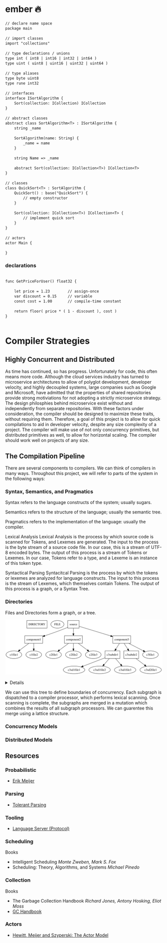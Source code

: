 # ember 🔥

```
// declare name space
package main

// import classes
import "collections"

// type declarations / unions
type int ( int8 | int16 | int32 | int64 )
type uint ( uint8 | uint16 | uint32 | uint64 )

// type aliases
type byte uint8
type rune int32

// interfaces
interface ISortAlgorithm {
    Sort(collection: ICollection) ICollection 
}

// abstract classes 
abstract class SortAlgorithm<T> : ISortAlgorithm {
    string _name

    SortAlgorithm(name: String) {
        _name = name
    }

    string Name => _name

    abstract Sort(collection: ICollection<T>) ICollection<T>
}

// classes
class QuickSort<T> : SortAlgorithm {
    QuickSort() : base("QuickSort") {
        // empty constructor
    } 

    Sort(collection: ICollection<T>) ICollection<T> {
        // implement quick sort
    }
}

// actors
actor Main {

}
```



### declarations

```

func GetPriceForUser() float32 {

    let price = 1.23        // assign-once 
    var discount = 0.15     // variable
    const cost = 1.00       // compile-time constant

    return floor( price * ( 1 - discount ), cost )
}


```

# Compiler Strategies

## Highly Concurrent and Distributed

As time has continued, so has progress. Unfortunately for code, this often means more code. Although the cloud services industry has turned to microservice architectures to allow of polyglot development, developer velocity, and highly decoupled systems, large companies such as Google and Microsoft, have admitted that the properties of shared repositories provide strong motiviations for not adopting a strictly microservice strategy. The design philosphies behind microservice exist without and independently from separate repositories. With these factors under consideration, the compiler should be designed to maximize these traits, without requiring them. Therefore, a goal of this project is to allow for quick compilations to aid in developer velocity, despite any size complexity of a project. The compiler will make use of not only concurrency primitives, but distributed primitives as well, to allow for horizontal scaling. The compiler should work well on projects of any size.

## The Compilation Pipeline

There are several components to compilers. We can think of compilers in many ways. Throughout this project, we will refer to parts of the system in the following ways:

### Syntax, Semantics, and Pragmatics

Syntax refers to the language constructs of the system; usually sugars.

Semantics refers to the structure of the language; usually the semantic tree. 

Pragmatics refers to the implementation of the language: usually the compiler.


Lexical Analysis
Lexical Analysis is the process by which source code is scanned for Tokens, and Lexemes are generated. The input to the process is the byte stream of a source code file. In our case, this is a stream of UTF-8 encoded bytes. The output of this process is a stream of Tokens or Lexemes. In our case, Tokens refer to a type, and a Lexeme is an instance of this token type.

Syntactical Parsing
Syntacitcal Parsing is the process by which the tokens or lexemes are analyzed for language constructs. The input to this process is the stream of Lexemes, which themselves contain Tokens. The output of this process is a graph, or a Syntax Tree.

### Directories

Files and Directories form a graph, or a tree. 


![File System Graph](docs/img/fsgraph.svg)
<details> 

digraph G { DIRECTORY [shape=box]; FILE; source [shape=box]; component1 [shape=box]; component2 [shape=box]; component3 [shape=box]; c3subdir1 [shape=box]; c3subdir2 [shape=box]; source -> component1; source -> component2; source -> component3; component1 -> c1file1; component1 -> c1file2; component2 -> c2file1; component2 -> c2file2; component2 -> c2file3; component3 -> c3file1; component3 -> c3subdir1; component3 -> c3subdir2; c3subdir1 -> c3sd1file1; c3subdir1 -> c3sd1file2; c3subdir1 -> c3sd1file3; c3subdir2 -> c3sd2file1; }
</details>

We can use this tree to define boundaries of concurrency. Each subgraph is dispatched to a compiler processor, which performs lexical scanning. Once scanning is complete, the subgraphs are merged in a mutation which combines the results of all subgraph processors. We can guarentee this merge using a lattice structure. 

### Concurrency Models

### Distributed Models


## Resources

### Probabilistic 
   - [ Erik Meijer ](https://www.youtube.com/watch?v=NKeHrApPWlo)

### Parsing
   - [Tolerant Parsing ](https://github.com/Microsoft/tolerant-php-parser/blob/master/docs/HowItWorks.md)

### Tooling
   - [Language Server (Protocol)](https://code.visualstudio.com/docs/extensions/example-language-server)

### Scheduling
  Books
  
  - Intelligent Scheduling                          *Monte Zweben, Mark S. Fox*
  - Scheduling: Theory, Algorithms, and Systems     *Michael Pinedo*
         
### Collection
  Books
  - The Garbage Collection Handbook                 *Richard Jones, Antony Hosking, Eliot Moss*
  - [GC Handbook](http://gchandbook.org/)

### Actors

  - [Hewitt, Meijer and Szyperski: The Actor Model](https://youtu.be/7erJ1DV_Tlo)

